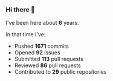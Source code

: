 ### Hi there 👋

I've been here about **6** years.

In that time I've:

- Pushed **1671** commits
- Opened **92** issues
- Submitted **113** pull requests
- Reviewed **86** pull requests
- Contributed to **29** public repositories

<!-- ![My scrobbles](https://lastfm-recently-played.vercel.app/api?user=dotdub) -->
